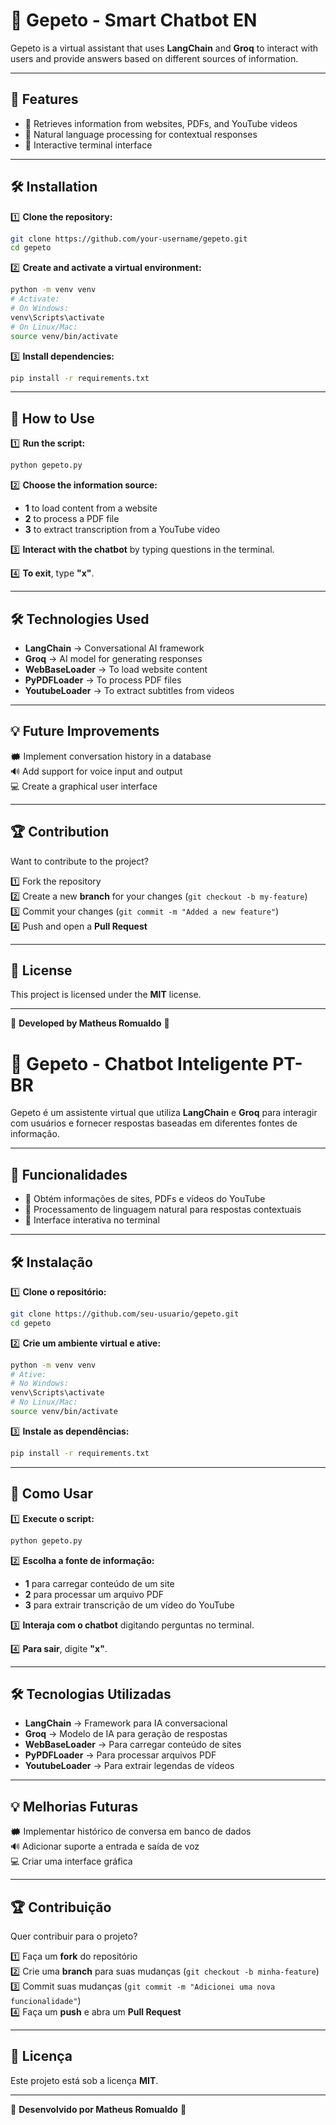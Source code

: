 # 🤖 Gepeto - Smart Chatbot  EN

Gepeto is a virtual assistant that uses **LangChain** and **Groq** to interact with users and provide answers based on different sources of information.

---

## 🚀 Features

- 📼 Retrieves information from websites, PDFs, and YouTube videos  
- 🧠 Natural language processing for contextual responses  
- 🌟 Interactive terminal interface  

---

## 🛠️ Installation

1️⃣ **Clone the repository:**  
```bash
git clone https://github.com/your-username/gepeto.git
cd gepeto
```

2️⃣ **Create and activate a virtual environment:**  
```bash
python -m venv venv
# Activate:
# On Windows:
venv\Scripts\activate
# On Linux/Mac:
source venv/bin/activate
```

3️⃣ **Install dependencies:**  
```bash
pip install -r requirements.txt
```

---

## 🎯 How to Use

1️⃣ **Run the script:**  
```bash
python gepeto.py
```

2️⃣ **Choose the information source:**  
- **1** to load content from a website  
- **2** to process a PDF file  
- **3** to extract transcription from a YouTube video  

3️⃣ **Interact with the chatbot** by typing questions in the terminal.  

4️⃣ **To exit**, type **"x"**.  

---

## 🛠️ Technologies Used

- **LangChain** → Conversational AI framework  
- **Groq** → AI model for generating responses  
- **WebBaseLoader** → To load website content  
- **PyPDFLoader** → To process PDF files  
- **YoutubeLoader** → To extract subtitles from videos  

---

## 💡 Future Improvements

🗰 Implement conversation history in a database  
🔊 Add support for voice input and output  
💻 Create a graphical user interface  

---

## 🏆 Contribution

Want to contribute to the project?

1️⃣ Fork the repository  
2️⃣ Create a new **branch** for your changes (`git checkout -b my-feature`)  
3️⃣ Commit your changes (`git commit -m "Added a new feature"`)  
4️⃣ Push and open a **Pull Request**  

---

## 📝 License

This project is licensed under the **MIT** license.  

---

🚀 **Developed by Matheus Romualdo** 🚀



# 🤖 Gepeto - Chatbot Inteligente  PT-BR

Gepeto é um assistente virtual que utiliza **LangChain** e **Groq** para interagir com usuários e fornecer respostas baseadas em diferentes fontes de informação.  

---

## 🚀 Funcionalidades  

- 📼 Obtém informações de sites, PDFs e vídeos do YouTube  
- 🧠 Processamento de linguagem natural para respostas contextuais  
- 🌟 Interface interativa no terminal  

---

## 🛠️ Instalação  

1️⃣ **Clone o repositório:**  
```bash
git clone https://github.com/seu-usuario/gepeto.git
cd gepeto
```

2️⃣ **Crie um ambiente virtual e ative:**  
```bash
python -m venv venv
# Ative:
# No Windows:
venv\Scripts\activate
# No Linux/Mac:
source venv/bin/activate
```

3️⃣ **Instale as dependências:**  
```bash
pip install -r requirements.txt
```

---

## 🎯 Como Usar  

1️⃣ **Execute o script:**  
```bash
python gepeto.py
```

2️⃣ **Escolha a fonte de informação:**  
- **1** para carregar conteúdo de um site  
- **2** para processar um arquivo PDF  
- **3** para extrair transcrição de um vídeo do YouTube  

3️⃣ **Interaja com o chatbot** digitando perguntas no terminal.  

4️⃣ **Para sair**, digite **"x"**.  

---

## 🛠️ Tecnologias Utilizadas  

- **LangChain** → Framework para IA conversacional  
- **Groq** → Modelo de IA para geração de respostas  
- **WebBaseLoader** → Para carregar conteúdo de sites  
- **PyPDFLoader** → Para processar arquivos PDF  
- **YoutubeLoader** → Para extrair legendas de vídeos  

---

## 💡 Melhorias Futuras  

🗰 Implementar histórico de conversa em banco de dados  
🔊 Adicionar suporte a entrada e saída de voz  
💻 Criar uma interface gráfica  

---

## 🏆 Contribuição  

Quer contribuir para o projeto?  

1️⃣ Faça um **fork** do repositório  
2️⃣ Crie uma **branch** para suas mudanças (`git checkout -b minha-feature`)  
3️⃣ Commit suas mudanças (`git commit -m "Adicionei uma nova funcionalidade"`)  
4️⃣ Faça um **push** e abra um **Pull Request**  

---

## 📝 Licença  

Este projeto está sob a licença **MIT**.  

---

🚀 **Desenvolvido por Matheus Romualdo** 🚀

